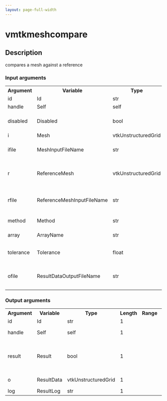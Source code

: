 ```yaml
---
layout: page-full-width
---
```

<h1>vmtkmeshcompare</h1>
<h2>Description</h2>
compares a  mesh against a reference
<h3>Input arguments</h3>
<table class="vmtkscripts">
<tr>
<th>Argument</th><th>Variable</th><th>Type</th><th>Length</th><th>Range</th><th>Default</th><th>Description</th>
</tr>
<tr><td>id</td><td>Id</td><td>str</td><td>1</td><td></td><td>0</td><td>script id</td>
</tr>
<tr><td>handle</td><td>Self</td><td>self</td><td>1</td><td></td><td></td><td>handle to self</td>
</tr>
<tr><td>disabled</td><td>Disabled</td><td>bool</td><td>1</td><td></td><td>0</td><td>disable execution and piping</td>
</tr>
<tr><td>i</td><td>Mesh</td><td>vtkUnstructuredGrid</td><td>1</td><td></td><td></td><td>the input mesh</td>
</tr>
<tr><td>ifile</td><td>MeshInputFileName</td><td>str</td><td>1</td><td></td><td></td><td>filename for the default Mesh reader</td>
</tr>
<tr><td>r</td><td>ReferenceMesh</td><td>vtkUnstructuredGrid</td><td>1</td><td></td><td></td><td>the reference mesh to compare against</td>
</tr>
<tr><td>rfile</td><td>ReferenceMeshInputFileName</td><td>str</td><td>1</td><td></td><td></td><td>filename for the default ReferenceMesh reader</td>
</tr>
<tr><td>method</td><td>Method</td><td>str</td><td>1</td><td>["quality","pointarray","cellarray"]</td><td></td><td>method of the test</td>
</tr>
<tr><td>array</td><td>ArrayName</td><td>str</td><td>1</td><td></td><td></td><td>name of the array</td>
</tr>
<tr><td>tolerance</td><td>Tolerance</td><td>float</td><td>1</td><td></td><td>1e-08</td><td>tolerance for numerical comparisons</td>
</tr>
<tr><td>ofile</td><td>ResultDataOutputFileName</td><td>str</td><td>1</td><td></td><td></td><td>filename for the default ResultData writer</td>
</tr>
</table>
<h3>Output arguments</h3>
<table class="vmtkscripts">
<tr>
<th>Argument</th><th>Variable</th><th>Type</th><th>Length</th><th>Range</th><th>Default</th><th>Description</th>
</tr>
<tr><td>id</td><td>Id</td><td>str</td><td>1</td><td></td><td>0</td><td>script id</td>
</tr>
<tr><td>handle</td><td>Self</td><td>self</td><td>1</td><td></td><td></td><td>handle to self</td>
</tr>
<tr><td>result</td><td>Result</td><td>bool</td><td>1</td><td></td><td></td><td>Output boolean stating if meshes are equal or not</td>
</tr>
<tr><td>o</td><td>ResultData</td><td>vtkUnstructuredGrid</td><td>1</td><td></td><td></td><td>the output mesh</td>
</tr>
<tr><td>log</td><td>ResultLog</td><td>str</td><td>1</td><td></td><td></td><td>Result Log</td>
</tr>
</table>

